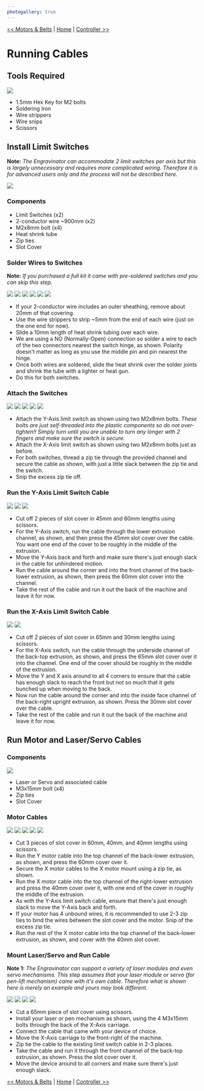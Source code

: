 ```yaml
---
photogallery: true
---
```


[<< Motors & Belts](04.Motors_And_Belts.html) | [Home](/mk1/build/) | [Controller >>](06.Controller.html)

# Running Cables

## Tools Required

<a href="/mk1/img/build/089.jpg" data-imagelightbox="a"><img src="/mk1/img/build/thumb/089.jpg"></a>

-   1.5mm Hex Key for M2 bolts
-   Soldering Iron
-   Wire strippers
-   Wire snips
-   Scissors

## Install Limit Switches

**Note:** *The Engravinator can accommodate 2 limit switches per axis but this is largely unnecessary and requires more complicated wiring. Therefore it is for advanced users only and the process will not be described here.*

<a href="/mk1/img/build/090.jpg" data-imagelightbox="b"><img src="/mk1/img/build/thumb/090.jpg"></a>

### Components
-   Limit Switches (x2)
-   2-conductor wire ~900mm (x2)
-   M2x8mm bolt (x4)
-   Heat shrink tube
-   Zip ties
-   Slot Cover

### Solder Wires to Switches

**Note:** *If you purchased a full kit it came with pre-soldered switches and you can skip this step.*

<a href="/mk1/img/build/180.jpg" data-imagelightbox="z"><img src="/mk1/img/build/thumb/180.jpg"></a>
<a href="/mk1/img/build/181.jpg" data-imagelightbox="z"><img src="/mk1/img/build/thumb/181.jpg"></a>
<a href="/mk1/img/build/182.jpg" data-imagelightbox="z"><img src="/mk1/img/build/thumb/182.jpg"></a>
<a href="/mk1/img/build/183.jpg" data-imagelightbox="z"><img src="/mk1/img/build/thumb/183.jpg"></a>
<a href="/mk1/img/build/185.jpg" data-imagelightbox="z"><img src="/mk1/img/build/thumb/185.jpg"></a>
<a href="/mk1/img/build/186.jpg" data-imagelightbox="z"><img src="/mk1/img/build/thumb/186.jpg"></a>

-   If your 2-conductor wire includes an outer sheathing, remove about 20mm of that covering.
-   Use the wire strippers to strip ~5mm from the end of each wire (just on the one end for now).
-   Slide a 10mm length of heat shrink tubing over each wire.
-   We are using a NO (Normally-Open) connection so solder a wire to each of the two connectors nearest the switch hinge, as shown. Polarity doesn't matter as long as you use the middle pin and pin nearest the hinge.
-   Once both wires are soldered, slide the heat shrink over the solder joints and shrink the tube with a lighter or heat gun.
-   Do this for both switches.

### Attach the Switches

<a href="/mk1/img/build/091.jpg" data-imagelightbox="c"><img src="/mk1/img/build/thumb/091.jpg"></a>
<a href="/mk1/img/build/092.jpg" data-imagelightbox="c"><img src="/mk1/img/build/thumb/092.jpg"></a>
<a href="/mk1/img/build/093.jpg" data-imagelightbox="c"><img src="/mk1/img/build/thumb/093.jpg"></a>
<a href="/mk1/img/build/094.jpg" data-imagelightbox="c"><img src="/mk1/img/build/thumb/094.jpg"></a>
<a href="/mk1/img/build/095.jpg" data-imagelightbox="c"><img src="/mk1/img/build/thumb/095.jpg"></a>

-   Attach the Y-Axis limit switch as shown using two M2x8mm bolts. *These bolts are just self-threaded into the plastic components so do not over-tighten!! Simply turn until you are unable to turn any longer with 2 fingers and make sure the switch is secure.*
-   Attach the X-Axis limit switch as shown using two M2x8mm bolts just as before.
-   For both switches, thread a zip tie through the provided channel and secure the cable as shown, with just a little slack between the zip tie and the switch.
-   Snip the excess zip tie off.

### Run the Y-Axis Limit Switch Cable

<a href="/mk1/img/build/096.jpg" data-imagelightbox="d"><img src="/mk1/img/build/thumb/096.jpg"></a>
<a href="/mk1/img/build/097.jpg" data-imagelightbox="d"><img src="/mk1/img/build/thumb/097.jpg"></a>
<a href="/mk1/img/build/098.jpg" data-imagelightbox="d"><img src="/mk1/img/build/thumb/098.jpg"></a>

-   Cut off 2 pieces of slot cover in 45mm and 60mm lengths using scissors.
-   For the Y-Axis switch, run the cable through the lower extrusion channel, as shown, and then press the 45mm slot cover over the cable. You want one end of the cover to be roughly in the middle of the extrusion.
-   Move the Y-Axis back and forth and make sure there's just enough slack in the cable for unhindered motion.
-   Run the cable around the corner and into the front channel of the back-lower extrusion, as shown, then press the 60mm slot cover into the channel.
-   Take the rest of the cable and run it out the back of the machine and leave it for now.

### Run the X-Axis Limit Switch Cable

<a href="/mk1/img/build/099.jpg" data-imagelightbox="e"><img src="/mk1/img/build/thumb/099.jpg"></a>
<a href="/mk1/img/build/100.jpg" data-imagelightbox="e"><img src="/mk1/img/build/thumb/100.jpg"></a>

-   Cut off 2 pieces of slot cover in 65mm and 30mm lengths using scissors.
-   For the X-Axis switch, run the cable through the underside channel of the back-top extrusion, as shown, and press the 65mm slot cover over it into the channel. One end of the cover should be roughly in the middle of the extrusion.
-   Move the Y and X axis around to all 4 corners to ensure that the cable has enough slack to reach the front but not so much that it gets bunched up when moving to the back.
-   Now run the cable around the corner and into the inside face channel of the back-right upright extrusion, as shown. Press the 30mm slot cover over the cable.
-   Take the rest of the cable and run it out the back of the machine and leave it for now.

## Run Motor and Laser/Servo Cables

### Components

<a href="/mk1/img/build/101.jpg" data-imagelightbox="f"><img src="/mk1/img/build/thumb/101.jpg"></a>

-   <span class="dot blue"></span> Laser or Servo and associated cable
-   <span class="dot green"></span> M3x15mm bolt (x4)
-   <span class="dot purple"></span> Zip ties
-   <span class="dot red"></span> Slot Cover

### Motor Cables

<a href="/mk1/img/build/102.jpg" data-imagelightbox="g"><img src="/mk1/img/build/thumb/102.jpg"></a>
<a href="/mk1/img/build/103.jpg" data-imagelightbox="g"><img src="/mk1/img/build/thumb/103.jpg"></a>
<a href="/mk1/img/build/104.jpg" data-imagelightbox="g"><img src="/mk1/img/build/thumb/104.jpg"></a>
<a href="/mk1/img/build/105.jpg" data-imagelightbox="g"><img src="/mk1/img/build/thumb/105.jpg"></a>
<a href="/mk1/img/build/106.jpg" data-imagelightbox="g"><img src="/mk1/img/build/thumb/106.jpg"></a>

-   Cut 3 pieces of slot cover in 60mm, 40mm, and 40mm lengths using scissors.
-   Run the Y motor cable into the top channel of the back-lower extrusion, as shown, and press the 60mm cover over it.
-   Secure the X motor cables to the X motor mount using a zip tie, as shown.
-   Run the X motor cable into the top channel of the right-lower extrusion and press the 40mm cover over it, with one end of the cover in roughly the middle of the extrusion.
-   As with the Y-Axis limit switch cable, ensure that there's just enough slack to move the Y-Axis back and forth.
-   If your motor has 4 unbound wires, it is recommended to use 2-3 zip ties to bind the wires between the slot cover and the motor. Snip of the excess zip tie.
-   Run the rest of the X motor cable into the top channel of the back-lower extrusion, as shown, and cover with the 40mm slot cover.

### Mount Laser/Servo and Run Cable

**Note 1:** *The Engravinator can support a variety of laser modules and even servo mechanisms. This step assumes that your laser module or servo (for pen-lift mechanism) came with it's own cable. Therefore what is shown here is merely an example and yours may look different.*

<a href="/mk1/img/build/107.jpg" data-imagelightbox="h"><img src="/mk1/img/build/thumb/107.jpg"></a>
<a href="/mk1/img/build/108.jpg" data-imagelightbox="h"><img src="/mk1/img/build/thumb/108.jpg"></a>
<a href="/mk1/img/build/109.jpg" data-imagelightbox="h"><img src="/mk1/img/build/thumb/109.jpg"></a>
<a href="/mk1/img/build/110.jpg" data-imagelightbox=""><img src="/mk1/img/build/thumb/110.jpg"></a>

-   Cut a 65mm piece of slot cover using scissors.
-   Install your laser or pen mechanism as shown, using the 4 M3x15mm bolts through the back of the X-Axis carriage.
-   Connect the cable that came with your device of choice.
-   Move the X-Axis carriage to the front-right of the machine.
-   Zip tie the cable to the existing limit switch cable in 2-3 places.
-   Take the cable and run it through the front channel of the back-top extrusion, as shown. Press the slot cover over it.
-   Move the device around to all corners and make sure there's just enough slack.

[<< Motors & Belts](04.Motors_And_Belts.html) | [Home](/mk1/build/) | [Controller >>](06.Controller.html)